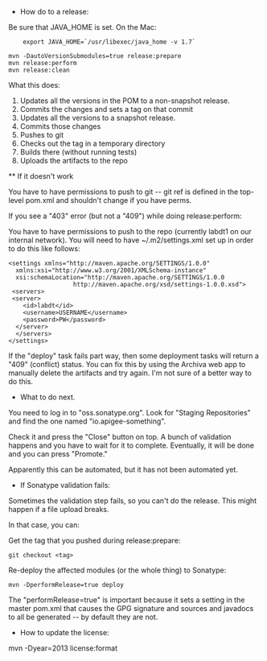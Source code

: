 * How do to a release:

Be sure that JAVA_HOME is set. On the Mac:

        export JAVA_HOME=`/usr/libexec/java_home -v 1.7`

	mvn -DautoVersionSubmodules=true release:prepare
	mvn release:perform
	mvn release:clean

What this does:

1) Updates all the versions in the POM to a non-snapshot release.
2) Commits the changes and sets a tag on that commit
3) Updates all the versions to a snapshot release.
4) Commits those changes
5) Pushes to git
6) Checks out the tag in a temporary directory
7) Builds there (without running tests)
8) Uploads the artifacts to the repo

** If it doesn't work

You have to have permissions to push to git -- git ref is defined
in the top-level pom.xml and shouldn't change if you have perms.

If you see a "403" error (but not a "409") while doing release:perform:

You have to have permissions to push to the repo (currently
labdt1 on our internal network). You will need to have
~/.m2/settings.xml set up in order to do this like follows:

	<settings xmlns="http://maven.apache.org/SETTINGS/1.0.0"
	  xmlns:xsi="http://www.w3.org/2001/XMLSchema-instance"
	  xsi:schemaLocation="http://maven.apache.org/SETTINGS/1.0.0
                      http://maven.apache.org/xsd/settings-1.0.0.xsd">
	 <servers>
	 <server>
	    <id>labdt</id>
	    <username>USERNAME</username>
	    <password>PW</password>
	  </server>
	  </servers>
	</settings>

If the "deploy" task fails part way, then some deployment tasks will return
a "409" (conflict) status. You can fix this by using the Archiva web app to
manually delete the artifacts and try again. I'm not sure of a better way
to do this.

* What to do next.

You need to log in to "oss.sonatype.org". Look for "Staging Repositories"
and find the one named "io.apigee-something".

Check it and press the "Close" button on top. A bunch of validation happens
and you have to wait for it to complete. Eventually, it will be done
and you can press "Promote."

Apparently this can be automated, but it has not been automated yet.

* If Sonatype validation fails:

Sometimes the validation step fails, so you can't do the release. This
might happen if a file upload breaks.

In that case, you can:

Get the tag that you pushed during release:prepare:

    git checkout <tag>

Re-deploy the affected modules (or the whole thing) to Sonatype:

    mvn -DperformRelease=true deploy

The "performRelease=true" is important because it sets a setting in the
master pom.xml that causes the GPG signature and sources and
javadocs to all be generated -- by default they are not.

* How to update the license:

mvn -Dyear=2013 license:format
